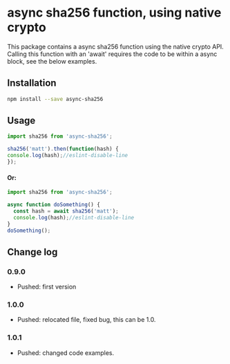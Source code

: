 # async sha256 function, using native crypto

This package contains a async sha256 function using the native crypto API.
Calling this function with an 'await' requires the code to be within a async block, see the below examples.

## Installation

```bash
npm install --save async-sha256
```

## Usage

```js
import sha256 from 'async-sha256';

sha256('matt').then(function(hash) {
console.log(hash);//eslint-disable-line
});
```

#### Or:

```js
import sha256 from 'async-sha256';

async function doSomething() {
  const hash = await sha256('matt');
  console.log(hash);//eslint-disable-line
}
doSomething();

```

## Change log

### 0.9.0

- Pushed: first version

### 1.0.0

- Pushed: relocated file, fixed bug, this can be 1.0.

### 1.0.1

- Pushed: changed code examples.
